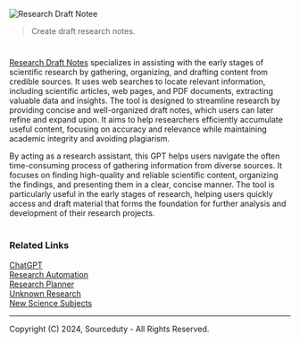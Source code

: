 ![Research Draft Notee](https://github.com/user-attachments/assets/61a403ce-4b74-478c-86cf-ede6556903b6)

> Create draft research notes.

#

[Research Draft Notes](https://chatgpt.com/g/g-imc226Y6S-research-draft-notes) specializes in assisting with the early stages of scientific research by gathering, organizing, and drafting content from credible sources. It uses web searches to locate relevant information, including scientific articles, web pages, and PDF documents, extracting valuable data and insights. The tool is designed to streamline research by providing concise and well-organized draft notes, which users can later refine and expand upon. It aims to help researchers efficiently accumulate useful content, focusing on accuracy and relevance while maintaining academic integrity and avoiding plagiarism.

By acting as a research assistant, this GPT helps users navigate the often time-consuming process of gathering information from diverse sources. It focuses on finding high-quality and reliable scientific content, organizing the findings, and presenting them in a clear, concise manner. The tool is particularly useful in the early stages of research, helping users quickly access and draft material that forms the foundation for further analysis and development of their research projects.

#
### Related Links

[ChatGPT](https://github.com/sourceduty/ChatGPT)
<br>
[Research Automation](https://github.com/sourceduty/Research_Automation)
<br>
[Research Planner](https://github.com/sourceduty/Research_Planner)
<br>
[Unknown Research](https://github.com/sourceduty/Unknown_Research)
<br>
[New Science Subjects](https://github.com/sourceduty/New_Science_Subjects)

***
Copyright (C) 2024, Sourceduty - All Rights Reserved.

